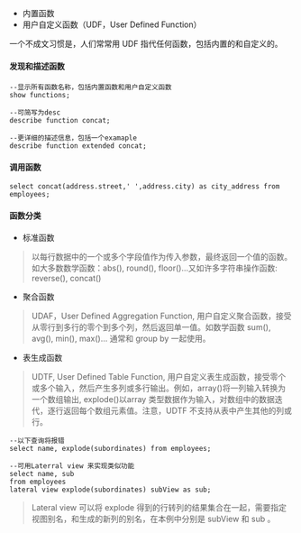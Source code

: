 - 内置函数
- 用户自定义函数（UDF，User Defined Function）

一个不成文习惯是，人们常常用 UDF 指代任何函数，包括内置的和自定义的。

#### 发现和描述函数

```
--显示所有函数名称，包括内置函数和用户自定义函数
show functions;

--可简写为desc
describe function concat;

--更详细的描述信息，包括一个examaple
describe function extended concat;
```

#### 调用函数
```
select concat(address.street,' ',address.city) as city_address from employees;
```

#### 函数分类
- 标准函数
> 以每行数据中的一个或多个字段值作为传入参数，最终返回一个值的函数。如大多数数学函数：abs(), round(), floor()...又如许多字符串操作函数: reverse(), concat() 

- 聚合函数
> UDAF，User Defined Aggregation Function, 用户自定义聚合函数，接受从零行到多行的零个到多个列，然后返回单一值。如数学函数 sum(), avg(), min(), max()... 通常和 group by 一起使用。

- 表生成函数
> UDTF, User Defined Table Function, 用户自定义表生成函数，接受零个或多个输入，然后产生多列或多行输出。例如，array()将一列输入转换为一个数组输出, explode()以array 类型数据作为输入，对数组中的数据迭代，逐行返回每个数组元素值。注意，UDTF 不支持从表中产生其他的列或行。

```
--以下查询将报错
select name, explode(subordinates) from employees;

--可用Laterral view 来实现类似功能
select name, sub
from employees
lateral view explode(subordinates) subView as sub;
```
> Lateral view 可以将 explode 得到的行转列的结果集合在一起，需要指定视图别名，和生成的新列的别名，在本例中分别是 subView 和 sub 。
